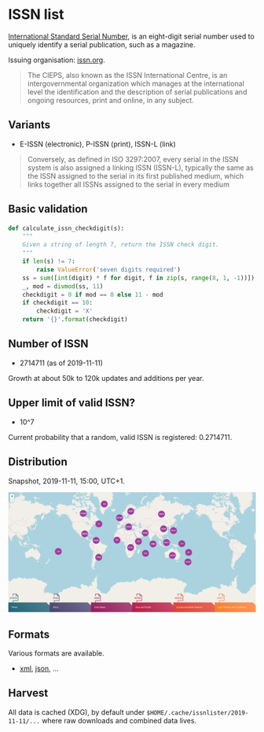 # ISSN list

[International Standard Serial
Number](https://en.wikipedia.org/wiki/International_Standard_Serial_Number), is
an eight-digit serial number used to uniquely identify a serial publication,
such as a magazine.

Issuing organisation: [issn.org](http://www.issn.org/).

> The CIEPS, also known as the ISSN International Centre, is an
intergovernmental organization which manages at the international level the
identification and the description of serial publications and ongoing
resources, print and online, in any subject.

## Variants

* E-ISSN (electronic), P-ISSN (print), ISSN-L (link)

> Conversely, as defined in ISO 3297:2007, every serial in the ISSN system is
also assigned a linking ISSN (ISSN-L), typically the same as the ISSN assigned
to the serial in its first published medium, which links together all ISSNs
assigned to the serial in every medium

## Basic validation

```python
def calculate_issn_checkdigit(s):
    """
    Given a string of length 7, return the ISSN check digit.
    """
    if len(s) != 7:
        raise ValueError('seven digits required')
    ss = sum([int(digit) * f for digit, f in zip(s, range(8, 1, -1))])
    _, mod = divmod(ss, 11)
    checkdigit = 0 if mod == 0 else 11 - mod
    if checkdigit == 10:
        checkdigit = 'X'
    return '{}'.format(checkdigit)
```

## Number of ISSN

* 2714711 (as of 2019-11-11)

Growth at about 50k to 120k updates and additions per year.

## Upper limit of valid ISSN?

* 10^7

Current probability that a random, valid ISSN is registered: 0.2714711.

## Distribution

Snapshot, 2019-11-11, 15:00, UTC+1.

![](static/map.png)

## Formats

Various formats are available.

* [xml](https://portal.issn.org/resource/ISSN/2257-6754?format=xml), [json](https://portal.issn.org/resource/ISSN/2257-6754?format=json), ...

## Harvest

All data is cached (XDG), by default under `$HOME/.cache/issnlister/2019-11-11/...` where raw downloads and combined data lives.

